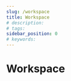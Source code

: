 ```yaml
---
slug: /workspace
title: Workspace 
# description: 
# tags: 
sidebar_position: 0
# keywords: 
---
```


# Workspace